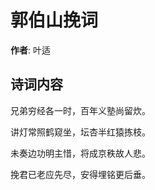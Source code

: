 # 郭伯山挽词

**作者**: 叶适

## 诗词内容

兄弟穷经各一时，百年义塾尚留炊。

讲灯常照鹤窥坐，坛杏半红猿拣枝。

未奏边功明主惜，将成京秩故人悲。

挽君已老应先尽，安得埋铭更后垂。


